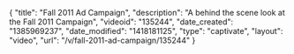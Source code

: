 {
    "title": "Fall 2011 Ad Campaign",
    "description": "A behind the scene look at the Fall 2011 Campaign",
    "videoid": "135244",
    "date_created": "1385969237",
    "date_modified": "1418181125",
    "type": "captivate",
    "layout": "video",
    "url": "\/v\/fall-2011-ad-campaign\/135244"
}